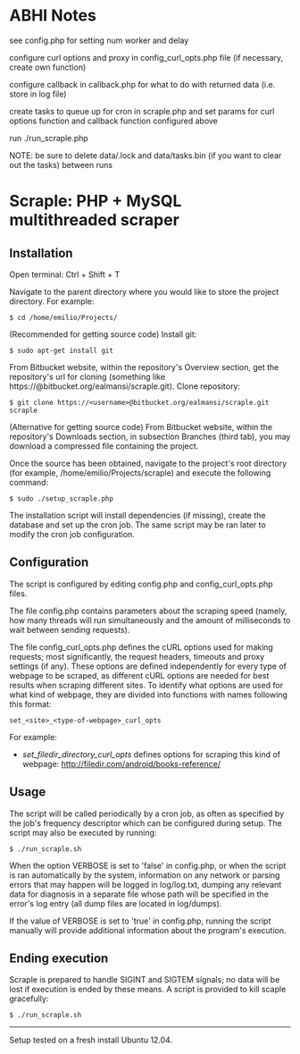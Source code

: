 # ABHI Notes

see config.php for setting num worker and delay

configure curl options and proxy in config_curl_opts.php file (if necessary, create own function)

configure callback in callback.php for what to do with returned data (i.e. store in log file)

create tasks to queue up for cron in scraple.php and set params for curl options function and callback function configured above

run ./run_scraple.php

NOTE: be sure to delete data/.lock and data/tasks.bin (if you want to clear out the tasks) between runs


# Scraple: PHP + MySQL multithreaded scraper

## Installation

Open terminal: Ctrl + Shift + T

Navigate to the parent directory where you would like to store the project directory. For example:
 
	$ cd /home/emilio/Projects/

(Recommended for getting source code)
Install git:

	$ sudo apt-get install git

From Bitbucket website, within the repository's Overview section, get the repository's url for cloning (something like https://<username>@bitbucket.org/ealmansi/scraple.git). Clone repository:

	$ git clone https://<username>@bitbucket.org/ealmansi/scraple.git scraple

(Alternative for getting source code)
From Bitbucket website, within the repository's Downloads section, in subsection Branches (third tab), you may download a compressed file containing the project.

Once the source has been obtained, navigate to the project's root directory (for example, /home/emilio/Projects/scraple) and execute the following command:

	$ sudo ./setup_scraple.php

The installation script will install dependencies (if missing), create the database and set up the cron job. The same script may be ran later to modify the cron job configuration.

## Configuration

The script is configured by editing config.php and config_curl_opts.php files.

The file config.php contains parameters about the scraping speed (namely, how many threads will run simultaneously and the amount of milliseconds to wait between sending requests).

The file config_curl_opts.php defines the cURL options used for making requests; most significantly, the request headers, timeouts and proxy settings (if any). These options are defined independently for every type of webpage to be scraped, as different cURL options are needed for best results when scraping different sites. To identify what options are used for what kind of webpage, they are divided into functions with names following this format:

	set_<site>_<type-of-webpage>_curl_opts


For example:

* _set_filedir_directory_curl_opts_ defines options for scraping this kind of webpage: http://filedir.com/android/books-reference/

## Usage

The script will be called periodically by a cron job, as often as specified by the job's frequency descriptor which can be configured during setup. The script may also be executed by running:

	$ ./run_scraple.sh

When the option VERBOSE is set to 'false' in config.php, or when the script is ran automatically by the system, information on any network or parsing errors that may happen will be logged in log/log.txt, dumping any relevant data for diagnosis in a separate file whose path will be specified in the error's log entry (all dump files are located in log/dumps).

If the value of VERBOSE is set to 'true' in config.php, running the script manually will provide additional information about the program's execution.

## Ending execution

Scraple is prepared to handle SIGINT and SIGTEM signals; no data will be lost if execution is ended by these means. A script is provided to kill scaple gracefully:

	$ ./run_scraple.sh

---

Setup tested on a fresh install Ubuntu 12.04.